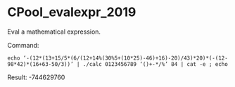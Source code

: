 # CPool_evalexpr_2019
Eval a mathematical expression.

Command:

    echo ‘-(12*(13+15/5*(6/(12+14%(30%5+(10*25)-46)+16)-20)/43)*20)*(-(12-98*42)*(16+63-50/3))’ | ./calc 0123456789 ‘()+-*/%’ 84 | cat -e ; echo

Result: -744629760
